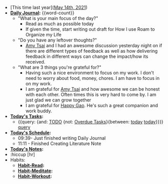 - [This time last year]([May 14th, 2021](<May 14th, 2021.md>))
- **[Daily Journal](<Daily Journal.md>):** {{word-count}}
    - "What is your main focus of the day?"
        - Read as much as possible today
        - If given the time, start writing out draft for How I use Roam to Organize my Life
    - "Do you have any leftover thoughts?"
        - [Amy Tsai](<Amy Tsai.md>) and I had an awesome discussion yesterday night on if there are different types of feedback as well as how delivering feedback in different ways can change the impact/how its received.
    - "What are 3 things you're grateful for?"
        - Having such a nice environment to focus on my work. I don't need to worry about food, money, chores. I am have to focus in on my work.
        - I am grateful for [Amy Tsai](<Amy Tsai.md>) and how awesome we can be honest with each other. Often times this is very hard to come by. I am just glad we can grow together
        - I am grateful for [Happy Gao](<Happy Gao.md>). He's such a great companion and work buddy.
- **[Today's Tasks](<Today's Tasks.md>):**
    - {{query: {and: [TODO](<TODO.md>) {not: [Overdue Tasks](<Overdue Tasks.md>)}{between: [today](<today.md>) [today](<today.md>)}}}} [query](<query.md>)
- **[Today's Schedule](<Today's Schedule.md>):**
    - 09:39- Just finished writing Daily Journal
    - 11:11 - Finished Creating Literature Note
- **[Today's Notes](<Today's Notes.md>):**
- :hiccup [hr]
- Habits:
    - **[Habit-Read](<Habit-Read.md>):**
    - **[Habit-Meditate](<Habit-Meditate.md>):**
    - **[Habit-Workout](<Habit-Workout.md>):**
